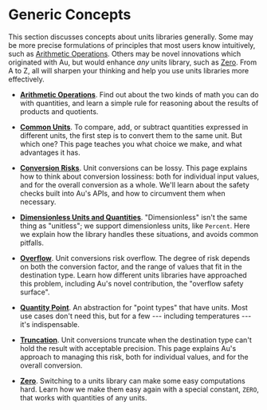 # Generic Concepts

This section discusses concepts about units libraries generally. Some may be more precise
formulations of principles that most users know intuitively, such as [Arithmetic
Operations](./arithmetic.md).  Others may be novel innovations which originated with Au, but would
enhance _any_ units library, such as [Zero](./zero.md).  From A to Z, all will sharpen your thinking
and help you use units libraries more effectively.

- **[Arithmetic Operations](./arithmetic.md)**.  Find out about the two kinds of math you can do
  with quantities, and learn a simple rule for reasoning about the results of products and
  quotients.

- **[Common Units](./common_unit.md)**.  To compare, add, or subtract quantities expressed in
  different units, the first step is to convert them to the same unit.  But which one?  This page
  teaches you what choice we make, and what advantages it has.

- **[Conversion Risks](./conversion_risks.md)**.  Unit conversions can be lossy.  This page explains
  how to think about conversion lossiness: both for individual input values, and for the overall
  conversion as a whole.  We'll learn about the safety checks built into Au's APIs, and how to
  circumvent them when necessary.

- **[Dimensionless Units and Quantities](./dimensionless.md)**.  "Dimensionless" isn't the same
  thing as "unitless"; we support dimensionless units, like `Percent`.  Here we explain how the
  library handles these situations, and avoids common pitfalls.

- **[Overflow](./overflow.md)**.  Unit conversions risk overflow.  The degree of risk depends on
  both the conversion factor, and the range of values that fit in the destination type.  Learn how
  different units libraries have approached this problem, including Au's novel contribution, the
  "overflow safety surface".

- **[Quantity Point](./quantity_point.md)**.  An abstraction for "point types" that have units.
  Most use cases don't need this, but for a few --- including temperatures --- it's indispensable.

- **[Truncation](./truncation.md)**.  Unit conversions truncate when the destination type can't hold
  the result with acceptable precision.  This page explains Au's approach to managing this risk,
  both for individual values, and for the overall conversion.

- **[Zero](./zero.md)**.  Switching to a units library can make some easy computations hard.  Learn
  how we make them easy again with a special constant, `ZERO`, that works with quantities of any
  units.
